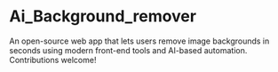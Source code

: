 # Ai_Background_remover
An open-source web app that lets users remove image backgrounds in seconds using modern front-end tools and AI-based automation. Contributions welcome!
